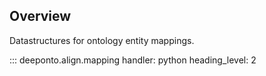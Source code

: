 
## Overview

Datastructures for ontology entity mappings.

::: deeponto.align.mapping
    handler: python
    heading_level: 2